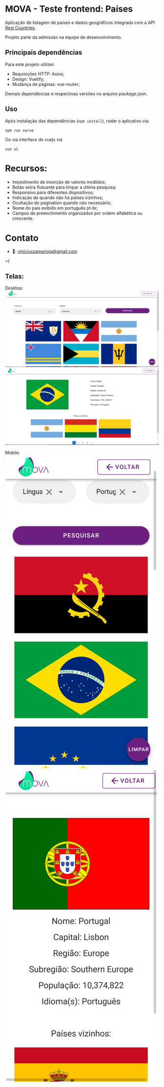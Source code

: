 # MOVA - Teste frontend: Países 

Aplicação de listagem de países e dados geográficos integrada com a API [Rest Countries](https://restcountries.eu/#api-endpoints-code).

Projeto parte da admissão na equipe de desenvolvimento.

## Principais dependências

Para este projeto utilizei:
* Requisições HTTP: Axios;
* Design: Vuetify;
* Mudança de páginas: vue-router;

Demais dependências e respectivas versões no arquivo _package.json_.

## Uso

Após instalação das dependências (```npm install```), rodar o aplicativo via:

```
npm run serve 
```

Ou via interface do vuejs via

```
vue ui 
```

# Recursos:
* Impedimento de inserção de valores inválidos;
* Botão extra flutuante para limpar a última pesquisa;
* Responsivo para diferentes dispositivos;
* Indicação de quando não há países vizinhos;
* Ocultação do pagination quando não necessário;
* Nome do país exibido em português pt-br;
* Campos de preenchimento organizados por ordem alfabética ou crescente.

# Contato

* 💌: viniciuszamariola@gmail.com 

=)

## Telas:

Desktop:
![alt text](https://raw.githubusercontent.com/Zamariolo/Mova-Aplicativo-Paises/main/Prints%20Github/desktop1.png "Desktop1")
![alt text](https://raw.githubusercontent.com/Zamariolo/Mova-Aplicativo-Paises/main/Prints%20Github/desktop2.png "Desktop2")

Mobile:
![alt text](https://raw.githubusercontent.com/Zamariolo/Mova-Aplicativo-Paises/main/Prints%20Github/mobile1.png "Mobile1")
![alt text](https://raw.githubusercontent.com/Zamariolo/Mova-Aplicativo-Paises/main/Prints%20Github/mobile2.png "Mobile2")

